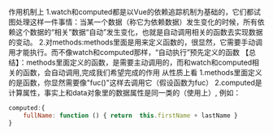 作用机制上
1.watch和computed都是以Vue的依赖追踪机制为基础的，它们都试图处理这样一件事情：当某一个数据（称它为依赖数据）发生变化的时候，所有依赖这个数据的“相关”数据“自动”发生变化，也就是自动调用相关的函数去实现数据的变动。
2.对methods:methods里面是用来定义函数的，很显然，它需要手动调用才能执行。而不像watch和computed那样，“自动执行”预先定义的函数
【总结】：methods里面定义的函数，是需要主动调用的，而和watch和computed相关的函数，会自动调用,完成我们希望完成的作用
从性质上看
1.methods里面定义的是函数，你显然需要像"fuc()"这样去调用它（假设函数为fuc）
2.computed是计算属性，事实上和data对象里的数据属性是同一类的（使用上）,
例如：
```javascript
computed:{
    fullName: function () { return  this.firstName + lastName }
}
```
